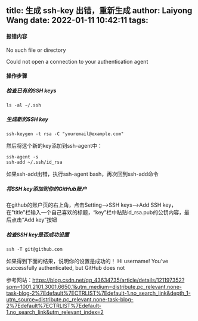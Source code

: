 title: 生成 ssh-key 出错，重新生成
author: Laiyong Wang
date: 2022-01-11 10:42:11
tags:
---
#### 报错内容
No such file or directory

Could not open a connection to your authentication agent

#### 操作步骤
##### 检查已有的SSH keys

```
ls -al ~/.ssh
```
##### 生成新的SSH key

```
ssh-keygen -t rsa -C "youremail@example.com"
```
然后将这个新的key添加到ssh-agent中：

```
ssh-agent -s
ssh-add ~/.ssh/id_rsa
```
如果ssh-add出错，执行ssh-agent bash，再次回到ssh-add命令
##### 将SSH key添加到你的GitHub账户
在github的账户页的右上角，点击Setting—>SSH keys—>Add SSH key，在"title"栏输入一个自己喜欢的标题，“key”栏中粘贴id_rsa.pub的公钥内容，最后点击“Add key”按钮
##### 检查SSH key是否成功设置
```
ssh -T git@github.com
```
如果得到下面的结果，说明你的设置是成功的！
Hi username! You’ve successfully authenticated, but GitHub does not

参考网站：https://blog.csdn.net/qq_43634735/article/details/121197352?spm=1001.2101.3001.6650.1&utm_medium=distribute.pc_relevant.none-task-blog-2%7Edefault%7ECTRLIST%7Edefault-1.no_search_link&depth_1-utm_source=distribute.pc_relevant.none-task-blog-2%7Edefault%7ECTRLIST%7Edefault-1.no_search_link&utm_relevant_index=2